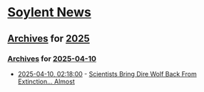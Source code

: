 # [Soylent News](../../../README.md)

## [Archives](../../index.md) for [2025](../index.md)

### [Archives](../../index.md) for [2025-04-10](index.md)

* [2025-04-10, 02:18:00](https://soylentnews.org/article.pl?sid=25/04/09/0034238&from=rss) - [Scientists Bring Dire Wolf Back From Extinction... Almost](https://soylentnews.org/article.pl?sid=25/04/09/0034238&from=rss)
